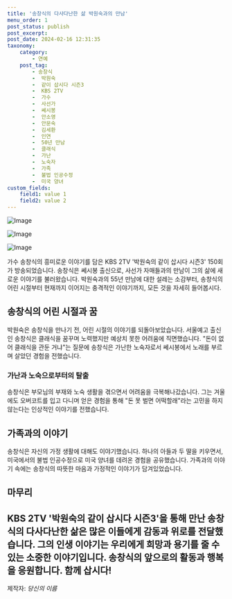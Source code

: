 ```yaml
---
title: '송창식의 다사다난한 삶 박원숙과의 만남'
menu_order: 1
post_status: publish
post_excerpt: 
post_date: 2024-02-16 12:31:35
taxonomy:
    category:
        - 연예
    post_tag:
        - 송창식
        -  박원숙
        -  같이 삽시다 시즌3
        -  KBS 2TV
        -  가수
        -  사선가
        -  쎄시봉
        -  안소영
        -  안문숙
        -  김세환
        -  인연
        -  50년 만남
        -  클래식
        -  가난
        -  노숙자
        -  가족
        -  불법 인공수정
        -  미국 양녀
custom_fields:
    field1: value 1
    field2: value 2
---
```


![Image](https://ssl.pstatic.net/mimgnews/image/609/2024/02/16/202402152037566110_1_20240216053803172.jpg?type=w540)

![Image](https://mimgnews.pstatic.net/image/609/2024/02/16/202402152037566110_2_20240216053803176.jpg?type=w540)

![Image](https://ssl.pstatic.net/mimgnews/image/609/2024/02/16/202402152037566110_3_20240216053803180.jpg?type=w540)

가수 송창식의 흥미로운 이야기를 담은 KBS 2TV '박원숙의 같이 삽시다 시즌3' 150회가 방송되었습니다. 송창식은 쎄시봉 출신으로, 사선가 자매들과의 만남이 그의 삶에 새로운 이야기를 불러왔습니다. 박원숙과의 55년 만남에 대한 설레는 소감부터, 송창식의 어린 시절부터 현재까지 이어지는 충격적인 이야기까지, 모든 것을 자세히 들어봅시다.
## 송창식의 어린 시절과 꿈
박원숙은 송창식을 만나기 전, 어린 시절의 이야기를 되돌아보았습니다. 서울예고 출신인 송창식은 클래식을 꿈꾸며 노력했지만 예상치 못한 어려움에 직면했습니다. "돈이 없어 클래식을 관둔 거냐"는 질문에 송창식은 가난한 노숙자로서 쎄시봉에서 노래를 부르며 살았던 경험을 전했습니다.
### 가난과 노숙으로부터의 탈출
송창식은 부모님의 부재와 노숙 생활을 겪으면서 어려움을 극복해나갔습니다. 그는 겨울에도 오버코트를 입고 다니며 얻은 경험을 통해 "돈 못 벌면 어떡할래"라는 고민을 하지 않는다는 인상적인 이야기를 전했습니다.
## 가족과의 이야기
송창식은 자신의 가정 생활에 대해도 이야기했습니다. 하나의 아들과 두 딸을 키우면서, 미국에서의 불법 인공수정으로 미국 양녀를 데려온 경험을 공유했습니다. 가족과의 이야기 속에는 송창식의 따뜻한 마음과 가정적인 이야기가 담겨있었습니다.
## 마무리
KBS 2TV '박원숙의 같이 삽시다 시즌3'을 통해 만난 송창식의 다사다난한 삶은 많은 이들에게 감동과 위로를 전달했습니다. 그의 인생 이야기는 우리에게 희망과 용기를 줄 수 있는 소중한 이야기입니다. 송창식의 앞으로의 활동과 행복을 응원합니다. 함께 삽시다!
---
제작자: *당신의 이름* 
